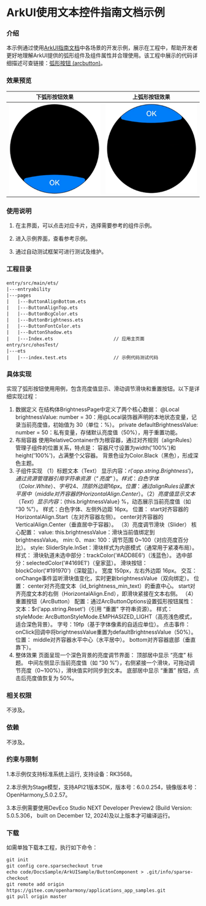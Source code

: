 # ArkUI使用文本控件指南文档示例

### 介绍

本示例通过使用[ArkUI指南文档](https://gitcode.com/openharmony/docs/tree/master/zh-cn/application-dev/ui)中各场景的开发示例，展示在工程中，帮助开发者更好地理解ArkUI提供的弧形组件及组件属性并合理使用。该工程中展示的代码详细描述可查链接：[弧形按钮 (arcbutton)](https://gitcode.com/openharmony/docs/blob/master/zh-cn/application-dev/ui/arkts-advanced-components-arcbutton.md)。
### 效果预览

| 下弧形按钮效果                      | 上弧形按钮效果                     |
|----------------------------------|----------------------------------|
| ![](screenshots/device/img1.png) | ![](screenshots/device/img2.png) |

### 使用说明

1. 在主界面，可以点击对应卡片，选择需要参考的组件示例。

3. 进入示例界面，查看参考示例。

4. 通过自动测试框架可进行测试及维护。

### 工程目录
```
entry/src/main/ets/
|---entryability
|---pages
|   |---ButtonAlignBottom.ets
|   |---ButtonAlignTop.ets
|   |---ButtonBcgColor.ets
|   |---ButtonBrightness.ets
|   |---ButtonFontColor.ets
|   |---ButtonShadow.ets 
|   |---Index.ets                      // 应用主页面
entry/src/ohosTest/
|---ets
|   |---index.test.ets                 // 示例代码测试代码
```
### 具体实现
实现了弧形按钮使用用例，包含亮度值显示、滑动调节滑块和重置按钮。以下是详细实现过程：
1. 数据定义
   在结构体BrightnessPage中定义了两个核心数据：
   @Local brightnessValue: number = 30：用@Local装饰器声明的本地状态变量，记录当前亮度值，初始值为 30（单位：%）。
   private defaultBrightnessValue: number = 50：私有变量，存储默认亮度值（50%），用于重置功能。
2. 布局容器
   使用RelativeContainer作为根容器，通过对齐规则（alignRules） 管理子组件的位置关系，特点是：
   容器尺寸设置为width('100%')和height('100%')，占满整个父容器。
   背景色设为Color.Black（黑色），形成深色主题。
3. 子组件实现
   （1）标题文本（Text）
   显示内容：$r('app.string.Brightness')，通过资源管理器引用字符串资源（“亮度”）。
   样式：白色字体（Color.White）、字号 24、顶部外边距 16px。
   位置：通过alignRules设置水平居中（middle对齐容器的HorizontalAlign.Center）。
   （2）亮度值显示文本（Text）
   显示内容：${this.brightnessValue} %，动态展示当前亮度值（如 “30 %”）。
   样式：白色字体、左侧外边距 16px。
   位置：
   start对齐容器的HorizontalAlign.Start（左对齐容器左侧）。
   center对齐容器的VerticalAlign.Center（垂直居中于容器）。
   （3）亮度调节滑块（Slider）
   核心配置：
   value: this.brightnessValue：滑块当前值绑定到brightnessValue。
   min: 0、max: 100：调节范围 0~100（对应亮度百分比）。
   style: SliderStyle.InSet：滑块样式为内嵌模式（通常用于紧凑布局）。
   样式：
   滑块轨道未选中部分：trackColor('#ADD8E6')（浅蓝色）。
   选中部分：selectedColor('#4169E1')（皇家蓝）。
   滑块按钮：blockColor('#191970')（深靛蓝）。
   宽度 150px，左右外边距 16px。
   交互：onChange事件监听滑块值变化，实时更新brightnessValue（双向绑定）。
   位置：
   center对齐亮度文本（id_brightness_min_text）的垂直中心。
   start对齐亮度文本的右侧（HorizontalAlign.End），即滑块紧接在文本右侧。
   （4）重置按钮（ArcButton）
   配置：通过ArcButtonOptions设置弧形按钮属性：
   文本：$r('app.string.Reset')（引用 “重置” 字符串资源）。
   样式：styleMode: ArcButtonStyleMode.EMPHASIZED_LIGHT（高亮浅色模式，适合深色背景）。
   字号：19fp（基于字体像素的自适应单位）。
   点击事件：onClick回调中将brightnessValue重置为defaultBrightnessValue（50%）。
   位置：
   middle对齐容器水平中心（水平居中）。
   bottom对齐容器底部（垂直靠下）。
4. 整体效果
   页面呈现一个深色背景的亮度调节界面：
   顶部居中显示 “亮度” 标题。
   中间左侧显示当前亮度值（如 “30 %”），右侧紧接一个滑块，可拖动调节亮度（0~100%），滑块值实时同步到文本。
   底部居中显示 “重置” 按钮，点击后亮度值恢复为 50%。

### 相关权限

不涉及。

### 依赖

不涉及。

### 约束与限制

1.本示例仅支持标准系统上运行, 支持设备：RK3568。

2.本示例为Stage模型，支持API21版本SDK，版本号：6.0.0.254，镜像版本号：OpenHarmony_5.0.2.57。

3.本示例需要使用DevEco Studio NEXT Developer Preview2 (Build Version: 5.0.5.306， built on December 12, 2024)及以上版本才可编译运行。

### 下载

如需单独下载本工程，执行如下命令：

````
git init
git config core.sparsecheckout true
echo code/DocsSample/ArkUISample/ButtonComponent > .git/info/sparse-checkout
git remote add origin https://gitee.com/openharmony/applications_app_samples.git
git pull origin master
````